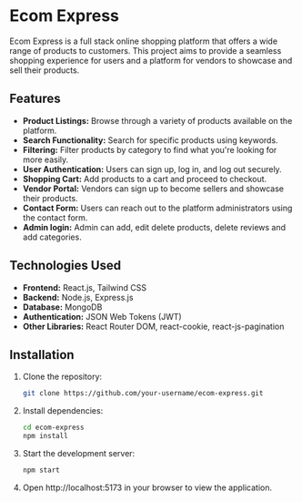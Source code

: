 # Ecom Express

Ecom Express is a full stack online shopping platform that offers a wide range of products to customers. This project aims to provide a seamless shopping experience for users and a platform for vendors to showcase and sell their products.

## Features

- **Product Listings:** Browse through a variety of products available on the platform.
- **Search Functionality:** Search for specific products using keywords.
- **Filtering:** Filter products by category to find what you're looking for more easily.
- **User Authentication:** Users can sign up, log in, and log out securely.
- **Shopping Cart:** Add products to a cart and proceed to checkout.
- **Vendor Portal:** Vendors can sign up to become sellers and showcase their products.
- **Contact Form:** Users can reach out to the platform administrators using the contact form.
- **Admin login:** Admin can add, edit delete products, delete reviews and add categories.

## Technologies Used

- **Frontend:** React.js, Tailwind CSS
- **Backend:** Node.js, Express.js
- **Database:** MongoDB
- **Authentication:** JSON Web Tokens (JWT)
- **Other Libraries:** React Router DOM, react-cookie, react-js-pagination

## Installation

1. Clone the repository:

   ```bash
   git clone https://github.com/your-username/ecom-express.git
   ```

2. Install dependencies:

   ```bash
   cd ecom-express
   npm install
   ```

3. Start the development server:

   ```bash
   npm start
   ```

4. Open http://localhost:5173 in your browser to view the application.
